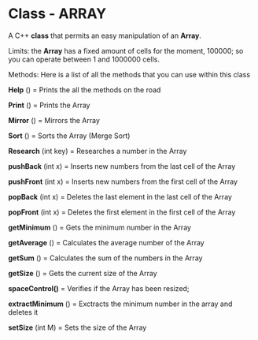 # Class - ARRAY
A C++ **class** that permits an easy manipulation of an **Array**.

Limits: the **Array** has a fixed amount of cells for the moment, 100000; so you can operate between 1 and 1000000 cells.

Methods:
Here is a list of all the methods that you can use within this class


**Help**          ()             = Prints the all the methods on the road

**Print**          ()             = Prints the Array

**Mirror**       ()             = Mirrors the Array

**Sort**           ()             = Sorts the Array (Merge Sort)

**Research**   (int key) = Researches a number in the Array



**pushBack**  (int x)   = Inserts new numbers from the last cell of the Array

**pushFront** (int x)   = Inserts new numbers from the first cell of the Array

**popBack**    (int x)   = Deletes the last element in the last cell of the Array

**popFront**   (int x)   = Deletes the first element in the first cell of the Array



**getMinimum**     ()        = Gets the minimum number in the Array

**getAverage**       ()        = Calculates the average number of the Array

**getSum**              ()        = Calculates the sum of the numbers in the Array

**getSize**               ()        = Gets the current size of the Array


**spaceControl()** = Verifies if the Array has been resized;


**extractMinimum** ()  = Exctracts the minimum number in the array and deletes it


**setSize** (int M)   = Sets the size of the Array

